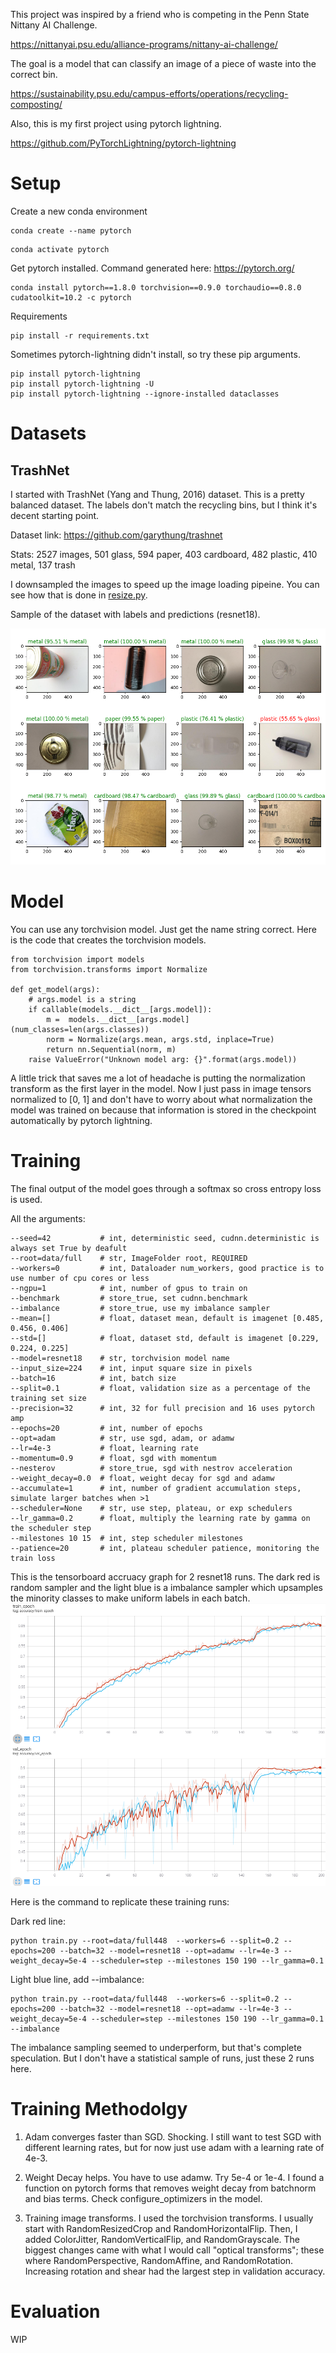 
This project was inspired by a friend who is competing in the Penn State Nittany AI Challenge.

https://nittanyai.psu.edu/alliance-programs/nittany-ai-challenge/

The goal is a model that can classify an image of a piece of waste into the correct bin.

https://sustainability.psu.edu/campus-efforts/operations/recycling-composting/

Also, this is my first project using pytorch lightning.

https://github.com/PyTorchLightning/pytorch-lightning

# Setup

Create a new conda environment
```
conda create --name pytorch
```

```
conda activate pytorch
```

Get pytorch installed. Command generated here: https://pytorch.org/
```
conda install pytorch==1.8.0 torchvision==0.9.0 torchaudio==0.8.0 cudatoolkit=10.2 -c pytorch
```

Requirements
```
pip install -r requirements.txt
```

Sometimes pytorch-lightning didn't install, so try these pip arguments.
```
pip install pytorch-lightning
pip install pytorch-lightning -U
pip install pytorch-lightning --ignore-installed dataclasses
```


# Datasets

## TrashNet

I started with TrashNet (Yang and Thung, 2016) dataset. This is a pretty balanced dataset. The labels don't match the recycling bins, but I think it's decent starting point.

Dataset link: https://github.com/garythung/trashnet

Stats: 2527 images, 501 glass, 594 paper, 403 cardboard, 482 plastic, 410 metal, 137 trash

I downsampled the images to speed up the image loading pipeine. You can see how that is done in [resize.py](resize.py).

Sample of the dataset with labels and predictions (resnet18).

![example](/data/readme/example.png)


# Model

You can use any torchvision model. Just get the name string correct. Here is the code that creates the torchvision models.
```
from torchvision import models
from torchvision.transforms import Normalize

def get_model(args):
    # args.model is a string
    if callable(models.__dict__[args.model]):
        m =  models.__dict__[args.model](num_classes=len(args.classes))
        norm = Normalize(args.mean, args.std, inplace=True)
        return nn.Sequential(norm, m)
    raise ValueError("Unknown model arg: {}".format(args.model))
```

A little trick that saves me a lot of headache is putting the normalization transform as the first layer in the model. Now I just pass in image tensors normalized to [0, 1] and don't have to worry about what normalization the model was trained on because that information is stored in the checkpoint automatically by pytorch lightning.


# Training

The final output of the model goes through a softmax so cross entropy loss is used.

All the arguments:
```
--seed=42           # int, deterministic seed, cudnn.deterministic is always set True by deafult
--root=data/full    # str, ImageFolder root, REQUIRED
--workers=0         # int, Dataloader num_workers, good practice is to use number of cpu cores or less
--ngpu=1            # int, number of gpus to train on
--benchmark         # store_true, set cudnn.benchmark
--imbalance         # store_true, use my imbalance sampler
--mean=[]           # float, dataset mean, default is imagenet [0.485, 0.456, 0.406]
--std=[]            # float, dataset std, default is imagenet [0.229, 0.224, 0.225]
--model=resnet18    # str, torchvision model name
--input_size=224    # int, input square size in pixels
--batch=16          # int, batch size
--split=0.1         # float, validation size as a percentage of the training set size
--precision=32      # int, 32 for full precision and 16 uses pytorch amp
--epochs=20         # int, number of epochs
--opt=adam          # str, use sgd, adam, or adamw
--lr=4e-3           # float, learning rate
--momentum=0.9      # float, sgd with momentum
--nesterov          # store_true, sgd with nestrov acceleration
--weight_decay=0.0  # float, weight decay for sgd and adamw
--accumulate=1      # int, number of gradient accumulation steps, simulate larger batches when >1
--scheduler=None    # str, use step, plateau, or exp schedulers
--lr_gamma=0.2      # float, multiply the learning rate by gamma on the scheduler step
--milestones 10 15  # int, step scheduler milestones
--patience=20       # int, plateau scheduler patience, monitoring the train loss
```

This is the tensorboard accruacy graph for 2 resnet18 runs. The dark red is random sampler and the light blue is a imbalance sampler which upsamples the minority classes to make uniform labels in each batch.
![example](/data/readme/resnet18_acc.png)

Here is the command to replicate these training runs:

Dark red line:
```
python train.py --root=data/full448  --workers=6 --split=0.2 --epochs=200 --batch=32 --model=resnet18 --opt=adamw --lr=4e-3 --weight_decay=5e-4 --scheduler=step --milestones 150 190 --lr_gamma=0.1
```

Light blue line, add --imbalance:
```
python train.py --root=data/full448  --workers=6 --split=0.2 --epochs=200 --batch=32 --model=resnet18 --opt=adamw --lr=4e-3 --weight_decay=5e-4 --scheduler=step --milestones 150 190 --lr_gamma=0.1 --imbalance
```

The imbalance sampling seemed to underperform, but that's complete speculation. But I don't have a statistical sample of runs, just these 2 runs here.


# Training Methodolgy

1. Adam converges faster than SGD. Shocking. I still want to test SGD with different learning rates, but for now just use adam with a learning rate of 4e-3.

2. Weight Decay helps. You have to use adamw. Try 5e-4 or 1e-4. I found a function on pytorch forms that removes weight decay from batchnorm and bias terms. Check configure_optimizers in the model.

3. Training image transforms. I used the torchvision transforms. I usually start with RandomResizedCrop and RandomHorizontalFlip. Then, I added ColorJitter, RandomVerticalFlip, and RandomGrayscale. The biggest changes came with what I would call "optical transforms"; these where RandomPerspective, RandomAffine, and RandomRotation. Increasing rotation and shear had the largest step in validation accuracy.


# Evaluation

WIP

